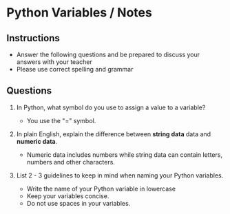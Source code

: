 # Python Variables / Notes

## Instructions

- Answer the following questions and be prepared to discuss your answers with your teacher
- Please use correct spelling and grammar

## Questions

1. In Python, what symbol do you use to assign a value to a variable?
    -  You use the "=" symbol.
2. In plain English, explain the difference between **string data** data and **numeric data**.
    -  Numeric data includes numbers while string data can contain letters, numbers and other characters.


3. List 2 - 3 guidelines to keep in mind when naming your Python variables.
    -  Write the name of your Python variable in lowercase
    -  Keep your variables concise.
    -  Do not use spaces in your variables.
